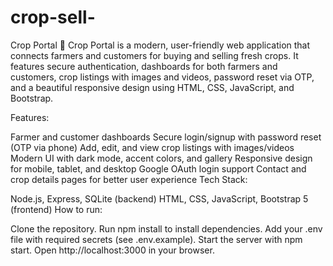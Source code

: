 # crop-sell-
Crop Portal 🌾
Crop Portal is a modern, user-friendly web application that connects farmers and customers for buying and selling fresh crops.
It features secure authentication, dashboards for both farmers and customers, crop listings with images and videos, password reset via OTP, and a beautiful responsive design using HTML, CSS, JavaScript, and Bootstrap.

Features:

Farmer and customer dashboards
Secure login/signup with password reset (OTP via phone)
Add, edit, and view crop listings with images/videos
Modern UI with dark mode, accent colors, and gallery
Responsive design for mobile, tablet, and desktop
Google OAuth login support
Contact and crop details pages for better user experience
Tech Stack:

Node.js, Express, SQLite (backend)
HTML, CSS, JavaScript, Bootstrap 5 (frontend)
How to run:

Clone the repository.
Run npm install to install dependencies.
Add your .env file with required secrets (see .env.example).
Start the server with npm start.
Open http://localhost:3000 in your browser.
